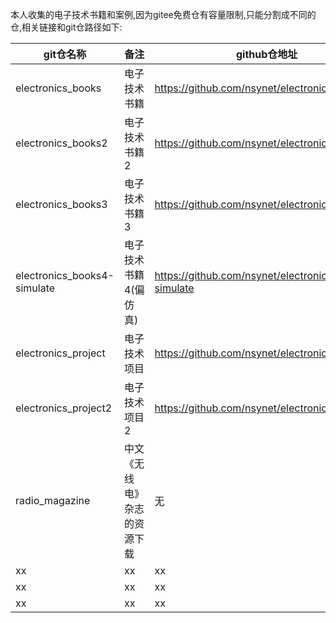 
  本人收集的电子技术书籍和案例,因为gitee免费仓有容量限制,只能分割成不同的仓,相关链接和git仓路径如下:

git仓名称|备注|github仓地址|gitee仓地址
--|-|-|-|
electronics_books|电子技术书籍|https://github.com/nsynet/electronics_books|https://gitee.com/nsynet/electronics_books
electronics_books2|电子技术书籍2|https://github.com/nsynet/electronics_books2|https://gitee.com/nsynet/electronics_books2
electronics_books3|电子技术书籍3|https://github.com/nsynet/electronics_books3|https://gitee.com/nsynet/electronics_books3
electronics_books4-simulate|电子技术书籍4(偏仿真)|https://github.com/nsynet/electronics_books4-simulate|https://gitee.com/nsynet/electronics_books4-simulate
electronics_project|电子技术项目|https://github.com/nsynet/electronics_project|https://gitee.com/nsynet/electronics_project
electronics_project2|电子技术项目2|https://github.com/nsynet/electronics_project2|https://gitee.com/nsynet/electronics_project2
radio_magazine|中文《无线电》杂志的资源下载|无|https://bitbucket.org/nisynet/radio_magazine/src/main/
xx|xx|xx|xx|
xx|xx|xx|xx|
xx|xx|xx|xx|
